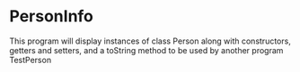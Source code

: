 # PersonInfo
This program will display instances of class Person along with constructors, getters and setters, and a toString method to be used by another program TestPerson
